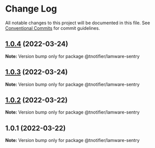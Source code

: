# Change Log

All notable changes to this project will be documented in this file.
See [Conventional Commits](https://conventionalcommits.org) for commit guidelines.

## [1.0.4](https://github.com/tnotifier/lamware/compare/@tnotifier/lamware-sentry@1.0.3...@tnotifier/lamware-sentry@1.0.4) (2022-03-24)

**Note:** Version bump only for package @tnotifier/lamware-sentry





## [1.0.3](https://github.com/tnotifier/lamware/compare/@tnotifier/lamware-sentry@1.0.2...@tnotifier/lamware-sentry@1.0.3) (2022-03-24)

**Note:** Version bump only for package @tnotifier/lamware-sentry





## [1.0.2](https://github.com/tnotifier/lamware/compare/@tnotifier/lamware-sentry@1.0.1...@tnotifier/lamware-sentry@1.0.2) (2022-03-22)

**Note:** Version bump only for package @tnotifier/lamware-sentry





## 1.0.1 (2022-03-22)

**Note:** Version bump only for package @tnotifier/lamware-sentry
